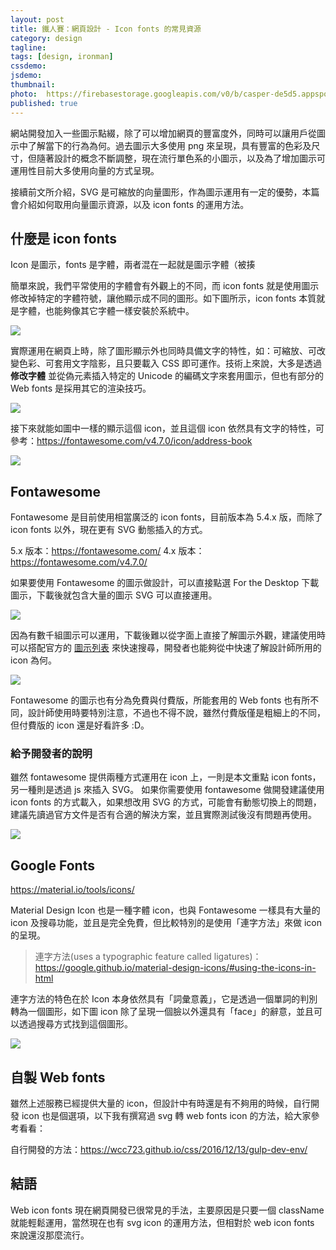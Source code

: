 ```yaml
---
layout: post
title: 鐵人賽：網頁設計 - Icon fonts 的常見資源
category: design
tagline:
tags: [design, ironman]
cssdemo:
jsdemo:
thumbnail:
photo:  https://firebasestorage.googleapis.com/v0/b/casper-de5d5.appspot.com/o/images%2Fblog%2F201810%2Fholy%2017.png?alt=media&token=dd4999e1-ed06-4720-91d3-6c710d52adf8
published: true
---
```


網站開發加入一些圖示點綴，除了可以增加網頁的豐富度外，同時可以讓用戶從圖示中了解當下的行為為何。過去圖示大多使用 png 來呈現，具有豐富的色彩及尺寸，但隨著設計的概念不斷調整，現在流行單色系的小圖示，以及為了增加圖示可運用性目前大多使用向量的方式呈現。

接續前文所介紹，SVG 是可縮放的向量圖形，作為圖示運用有一定的優勢，本篇會介紹如何取用向量圖示資源，以及 icon fonts 的運用方法。

## 什麼是 icon fonts
Icon 是圖示，fonts 是字體，兩者混在一起就是圖示字體（被揍

簡單來說，我們平常使用的字體會有外觀上的不同，而 icon fonts 就是使用圖示修改掉特定的字體符號，讓他顯示成不同的圖形。如下圖所示，icon fonts 本質就是字體，也能夠像其它字體一樣安裝於系統中。

![](https://firebasestorage.googleapis.com/v0/b/casper-de5d5.appspot.com/o/images%2Fblog%2F201810%2FF6A8B31C-7EFD-4CEE-B050-DDC3687B1739.png?alt=media&token=d2511796-1fa7-4680-993c-8e09b6b88192)

實際運用在網頁上時，除了圖形顯示外也同時具備文字的特性，如：可縮放、可改變色彩、可套用文字陰影，且只要載入 CSS 即可運作。技術上來說，大多是透過 **修改字體** 並從偽元素插入特定的 Unicode 的編碼文字來套用圖示，但也有部分的 Web fonts 是採用其它的渲染技巧。

![](https://firebasestorage.googleapis.com/v0/b/casper-de5d5.appspot.com/o/images%2Fblog%2F201810%2F%E8%B2%BC%E4%B8%8A%E7%9A%84%E5%BD%B1%E5%83%8F_2018_10_18_%E4%B8%8B%E5%8D%884_48.png?alt=media&token=673d06d0-5735-4060-af93-304a0c71b043)

接下來就能如圖中一樣的顯示這個 icon，並且這個 icon 依然具有文字的特性，可參考：https://fontawesome.com/v4.7.0/icon/address-book

![](https://firebasestorage.googleapis.com/v0/b/casper-de5d5.appspot.com/o/images%2Fblog%2F201810%2FD077F7D7-057A-4828-B92D-A5188AB54609.png?alt=media&token=3c7b1539-cd73-409d-9cd0-23efa3df47d8)

## Fontawesome

Fontawesome 是目前使用相當廣泛的 icon fonts，目前版本為 5.4.x 版，而除了 icon fonts 以外，現在更有 SVG 動態插入的方式。

5.x 版本：https://fontawesome.com/
4.x 版本：https://fontawesome.com/v4.7.0/

如果要使用 Fontawesome 的圖示做設計，可以直接點選 For the Desktop 下載圖示，下載後就包含大量的圖示 SVG 可以直接運用。

![](https://firebasestorage.googleapis.com/v0/b/casper-de5d5.appspot.com/o/images%2Fblog%2F201810%2F09084698-A999-47B7-B5F9-3B7FD9431C03.png?alt=media&token=ae082dfb-b63c-4067-92fb-fb28c39ca783)

因為有數千組圖示可以運用，下載後難以從字面上直接了解圖示外觀，建議使用時可以搭配官方的 [圖示列表](https://fontawesome.com/icons) 來快速搜尋，開發者也能夠從中快速了解設計師所用的 icon 為何。

![](https://firebasestorage.googleapis.com/v0/b/casper-de5d5.appspot.com/o/images%2Fblog%2F201810%2F4099AE55-4E4B-44C8-8876-B727CE2C29B8.png?alt=media&token=ac4f6a4b-a097-4291-99ac-476e6264d23e)

Fontawesome 的圖示也有分為免費與付費版，所能套用的 Web fonts 也有所不同，設計師使用時要特別注意，不過也不得不說，雖然付費版僅是粗細上的不同，但付費版的 icon 還是好看許多 :D。

### 給予開發者的說明
雖然 fontawesome 提供兩種方式運用在 icon 上，一則是本文重點 icon fonts，另一種則是透過 js 來插入 SVG。
如果你需要使用 fontawesome 做開發建議使用 icon fonts 的方式載入，如果想改用 SVG 的方式，可能會有動態切換上的問題，建議先讀過官方文件是否有合適的解決方案，並且實際測試後沒有問題再使用。

![](https://firebasestorage.googleapis.com/v0/b/casper-de5d5.appspot.com/o/images%2Fblog%2F201810%2F4A403E89-2D56-4A2D-BFF9-42F3E31E538E.png?alt=media&token=9b58922f-2aeb-437a-a231-2003171a81aa)


## Google Fonts
https://material.io/tools/icons/

Material Design Icon 也是一種字體 icon，也與 Fontawesome 一樣具有大量的 icon 及搜尋功能，並且是完全免費，但比較特別的是使用「連字方法」來做 icon 的呈現。

> 連字方法(uses a typographic feature called ligatures)：https://google.github.io/material-design-icons/#using-the-icons-in-html

連字方法的特色在於 Icon 本身依然具有「詞彙意義」，它是透過一個單詞的判別轉為一個圖形，如下圖 icon 除了呈現一個臉以外還具有「face」的辭意，並且可以透過搜尋方式找到這個圖形。

![](https://firebasestorage.googleapis.com/v0/b/casper-de5d5.appspot.com/o/images%2Fblog%2F201810%2F7D77B951-194F-4EAA-9A5B-E0A48BB165A6.png?alt=media&token=c6781772-3d7d-49ef-910e-929ff521f792)

## 自製 Web fonts
雖然上述服務已經提供大量的 icon，但設計中有時還是有不夠用的時候，自行開發 icon 也是個選項，以下我有撰寫過 svg 轉 web fonts icon 的方法，給大家參考看看：

自行開發的方法：https://wcc723.github.io/css/2016/12/13/gulp-dev-env/

## 結語
Web icon fonts 現在網頁開發已很常見的手法，主要原因是只要一個 className 就能輕鬆運用，當然現在也有 svg icon 的運用方法，但相對於 web icon fonts 來說還沒那麼流行。